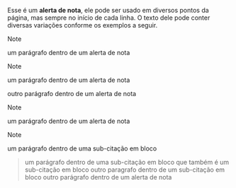 Esse é um **alerta de nota**, ele pode ser usado em diversos pontos da página, mas sempre no início de cada linha. O texto dele pode conter diversas variações conforme os exemplos a seguir.

>[!NOTE]
> um parágrafo dentro de um alerta de nota

>[!NOTE]
> um parágrafo dentro de um alerta de nota
>
> outro parágrafo dentro de um alerta de nota

>[!NOTE]
> um parágrafo dentro de um alerta de nota
>>[!NOTE]
>> um parágrafo dentro de uma sub-citação em bloco
>>> um parágrafo dentro de uma sub-citação em bloco que também é um sub-citação em bloco
>> outro paragrafo dentro de um sub-citação em bloco
> outro parágrafo dentro de um alerta de nota